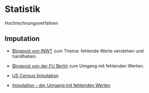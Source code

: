# Statistik

Hochrechnungsverfahren


## Imputation

- [Blogpost von INWT](https://www.inwt-statistics.de/blog-artikel-lesen/fehlende-werte-verstehen-und-handhaben.html) zum Thema: fehlende Werte verstehen und handhaben.

- [Blogpost von der FU Berlin](https://wikis.fu-berlin.de/display/fustat/Vom+Umgang+mit+fehlenden+Werten) zum Umgang mit fehlenden Werten.

- [US Census Imputation](https://www.census.gov/topics/research/stat-research/expertise/missing-data.html)

- [Imputation - der Umgang mit fehlenden Werten](https://www.spektrum.de/news/imputation-der-umgang-mit-fehlenden-werten/1635682)

